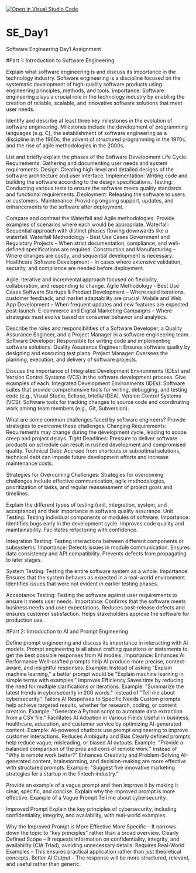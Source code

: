 [![Open in Visual Studio Code](https://classroom.github.com/assets/open-in-vscode-2e0aaae1b6195c2367325f4f02e2d04e9abb55f0b24a779b69b11b9e10269abc.svg)](https://classroom.github.com/online_ide?assignment_repo_id=18369429&assignment_repo_type=AssignmentRepo)
# SE_Day1
Software Engineering Day1 Assignment

#Part 1: Introduction to Software Engineering

Explain what software engineering is and discuss its importance in the technology industry.
Software engineering is a discipline focused on the systematic development of high-quality software products using engineering principles, methods, and tools.
importance:
Software engineering plays a crucial role in the technology industry by enabling the creation of reliable, scalable, and innovative software solutions that meet user needs.

Identify and describe at least three key milestones in the evolution of software engineering.
Milestones include the development of programming languages (e.g. C), the establishment of software engineering as a discipline in the 1960s, the advent of structured programming in the 1970s, and the rise of agile methodologies in the 2000s.

List and briefly explain the phases of the Software Development Life Cycle.
Requirements: Gathering and documenting user needs and system requirements.
 Design: Creating high-level and detailed designs of the software architecture and user interface.
 Implementation: Writing code and building the software according to the design specifications.
 Testing: Conducting various tests to ensure the software meets quality standards and functional requirements.
 Deployment: Releasing the software to users or customers.
 Maintenance: Providing ongoing support, updates, and enhancements to the software after deployment.
 
Compare and contrast the Waterfall and Agile methodologies. Provide examples of scenarios where each would be appropriate.
Waterfall: Sequential approach with distinct phases flowing downwards like a waterfall.
Waterfall Methodology - Best Use Cases
Government and Regulatory Projects – When strict documentation, compliance, and well-defined specifications are required.
Construction and Manufacturing – Where changes are costly, and sequential development is necessary.
Healthcare Software Development – In cases where extensive validation, security, and compliance are needed before deployment.

Agile: Iterative and incremental approach focused on flexibility, collaboration, and responding to change.
Agile Methodology - Best Use Cases
Software Startups & Product Development – Where rapid iterations, customer feedback, and market adaptability are crucial.
Mobile and Web App Development – When frequent updates and new features are expected post-launch.
E-commerce and Digital Marketing Campaigns – Where strategies must evolve based on consumer behavior and analytics.

Describe the roles and responsibilities of a Software Developer, a Quality Assurance Engineer, and a Project Manager in a software engineering team.
Software Developer: Responsible for writing code and implementing software solutions.
Quality Assurance Engineer: Ensures software quality by designing and executing test plans.
Project Manager: Oversees the planning, execution, and delivery of software projects.

Discuss the importance of Integrated Development Environments (IDEs) and Version Control Systems (VCS) in the software development process. Give examples of each.
Integrated Development Environments (IDEs): Software suites that provide comprehensive tools for writing, debugging, and testing code (e.g., Visual Studio, Eclipse, IntelliJ IDEA).
Version Control Systems (VCS): Software tools for tracking changes to source code and coordinating work among team members (e.g., Git, Subversion).

What are some common challenges faced by software engineers? Provide strategies to overcome these challenges.
Changing Requirements: Requirements may change during the development cycle, leading to scope creep and project delays.
Tight Deadlines: Pressure to deliver software products on schedule can result in rushed development and compromised quality.
Technical Debt: Accrued from shortcuts or suboptimal solutions, technical debt can impede future development efforts and increase maintenance costs.

Strategies for Overcoming Challenges: 
Strategies for overcoming challenges include effective communication, agile methodologies, prioritization of tasks, and regular reassessment of project goals and timelines.

Explain the different types of testing (unit, integration, system, and acceptance) and their importance in software quality assurance.
Unit Testing: Testing individual components or modules of software.
Importance:
Identifies bugs early in the development cycle.
Improves code quality and maintainability.
Facilitates refactoring with confidence.

Integration Testing: Testing interactions between different components or subsystems.
Importance:
Detects issues in module communication.
Ensures data consistency and API compatibility.
Prevents defects from propagating to later stages.

System Testing: Testing the entire software system as a whole.
Importance:
Ensures that the system behaves as expected in a real-world environment.
Identifies issues that were not evident in earlier testing phases.

Acceptance Testing: Testing the software against user requirements to ensure it meets user needs.
Importance:
Confirms that the software meets business needs and user expectations.
Reduces post-release defects and ensures customer satisfaction.
Helps stakeholders approve the software for production use.


#Part 2: Introduction to AI and Prompt Engineering


Define prompt engineering and discuss its importance in interacting with AI models.
Prompt engineering is all about crafting questions or statements to get the best possible responses from AI models. 
importance:
Enhances AI Performance
Well-crafted prompts help AI produce more precise, context-aware, and insightful responses.
Example: Instead of asking "Explain machine learning," a better prompt would be "Explain machine learning in simple terms with examples."
Improves Efficiency
Saves time by reducing the need for multiple clarifications or iterations.
Example: "Summarize the latest trends in cybersecurity in 200 words." instead of "Tell me about cybersecurity."
Tailors AI Responses to Specific Needs
Custom prompts help achieve targeted results, whether for research, coding, or content creation.
Example: "Generate a Python script to automate data extraction from a CSV file."
Facilitates AI Adoption in Various Fields
Useful in business, healthcare, education, and customer service by optimizing AI-generated content.
Example: AI-powered chatbots use prompt engineering to improve customer interactions.
Reduces Ambiguity and Bias
Clearly defined prompts help reduce vague, misleading, or biased AI outputs.
Example: "Provide a balanced comparison of the pros and cons of remote work." instead of "Why is remote work better?"
Enhances Creativity and Problem-Solving
AI-generated content, brainstorming, and decision-making are more effective with structured prompts.
Example: "Suggest five innovative marketing strategies for a startup in the fintech industry."

Provide an example of a vague prompt and then improve it by making it clear, specific, and concise. Explain why the improved prompt is more effective.
Example of a Vague Prompt
Tell me about cybersecurity.

Improved Prompt
Explain the key principles of cybersecurity, including confidentiality, integrity, and availability, with real-world examples.

Why the Improved Prompt is More Effective
More Specific – It narrows down the topic to "key principles" rather than a broad overview.
Clearly Defined Scope – It requests information on confidentiality, integrity, and availability (CIA Triad), avoiding unnecessary details.
Requires Real-World Examples – This ensures practical application rather than just theoretical concepts.
Better AI Output – The response will be more structured, relevant, and useful rather than generic.
